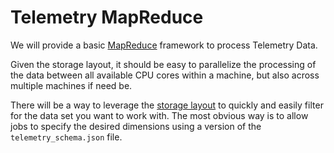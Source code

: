 Telemetry MapReduce
====================

We will provide a basic [MapReduce][1] framework to process Telemetry Data.

Given the storage layout, it should be easy to parallelize the processing of
the data between all available CPU cores within a machine, but also across 
multiple machines if need be.

There will be a way to leverage the [storage layout][2] to quickly and easily
filter for the data set you want to work with.  The most obvious way is to
allow jobs to specify the desired dimensions using a version of the
`telemetry_schema.json` file.

[1]: http://en.wikipedia.org/wiki/MapReduce "MapReduce"
[2]: StorageLayout.md "On-disk Storage Layout"
